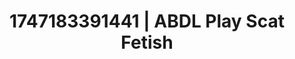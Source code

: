 ---
categories:
- Facial finish
- Pegging play
- Dreamy pleasure
- Soft domination
- Public flashing
image: /assets/images/1747183391441.jpg
layout: post
seo:
  description: Featured content with high-quality Scat Fetish, ABDL Play. HD images
    available.
  keywords: Scat Fetish, ABDL Play
  og_image: /assets/images/1747183391441.jpg
  schema_type: VisualArtwork
tags:
- ABDL Play
- '#1747183391441'
- Scat Fetish
title: 1747183391441 | ABDL Play Scat Fetish
---